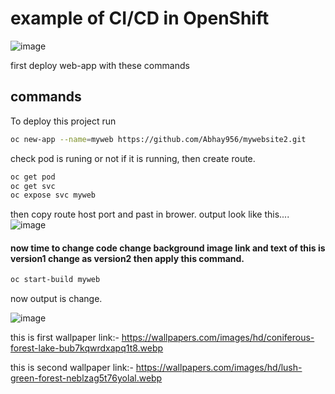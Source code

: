 
# example of CI/CD in OpenShift
![image](https://github.com/Abhay956/mywebsite2/assets/132220412/a3bcfebe-f91b-47e3-892a-7cd1b7445cd7)


first deploy web-app with these commands


## commands

To deploy this project run

```bash
oc new-app --name=myweb https://github.com/Abhay956/mywebsite2.git
```
check pod is runing or not if it is running, then create route.
 ```bash
oc get pod
oc get svc
oc expose svc myweb
```
then copy route host port and past in brower.
output look like this....
![image](https://github.com/Abhay956/mywebsite2/assets/132220412/f2202599-18c8-439b-be5c-7b8a68c1e601)

#### now time to change code change background image link and text of this is version1 change as version2 then apply this command.
 ```bash
oc start-build myweb
```
now output is change.

![image](https://github.com/Abhay956/mywebsite2/assets/132220412/9baccf3d-739d-4fbb-bd8c-89926ad98c28)

this is first wallpaper link:- https://wallpapers.com/images/hd/coniferous-forest-lake-bub7kqwrdxapq1t8.webp 

this is second wallpaper link:- https://wallpapers.com/images/hd/lush-green-forest-neblzag5t76yolal.webp
